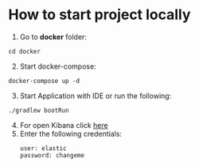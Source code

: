 # How to start project locally
1. Go to **docker** folder:
```shell
cd docker
```
2. Start docker-compose: 
```shell
docker-compose up -d
```
3. Start Application with IDE or run the following:
```shell
./gradlew bootRun
```
4. For open Kibana click [here](http://localhost:5601)
5. Enter the following credentials:  
   ```
   user: elastic
   password: changeme
   ```
